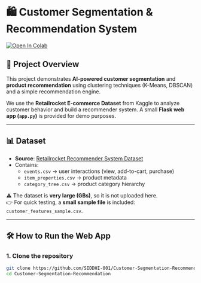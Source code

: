 # 🛍️ Customer Segmentation & Recommendation System

[![Open In Colab](https://colab.research.google.com/assets/colab-badge.svg)](
https://colab.research.google.com/github/SIDDHI-001/Customer-Segmentation-Recommendation/blob/main/Final_Project_Customer_Segmentation.ipynb)


## 📌 Project Overview
This project demonstrates **AI-powered customer segmentation** and **product recommendation** using clustering techniques (K-Means, DBSCAN) and a simple recommendation engine.  

We use the **Retailrocket E-commerce Dataset** from Kaggle to analyze customer behavior and build a recommender system. A small **Flask web app (`app.py`)** is provided for demo purposes.

---

## 📊 Dataset
- **Source**: [Retailrocket Recommender System Dataset](https://www.kaggle.com/datasets/retailrocket/ecommerce-dataset)  
- Contains:
  - `events.csv` → user interactions (view, add-to-cart, purchase)  
  - `item_properties.csv` → product metadata  
  - `category_tree.csv` → product category hierarchy  

⚠️ The dataset is **very large (GBs)**, so it is not uploaded here.  
👉 For quick testing, a **small sample file** is included: `customer_features_sample.csv`.

---

## 🛠️ How to Run the Web App

### 1. Clone the repository
```bash
git clone https://github.com/SIDDHI-001/Customer-Segmentation-Recommendation.git
cd Customer-Segmentation-Recommendation
